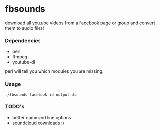 fbsounds
========

download all youtube videos from a Facebook page or group and convert them to audio files!

### Dependencies  
- perl  
- ffmpeg  
- youtube-dl

perl will tell you which modules you are missing.

### Usage  

`./fbsounds facebook-id output-dir`  


### TODO's  
  
- better command line options
- soundcloud downloads :)
